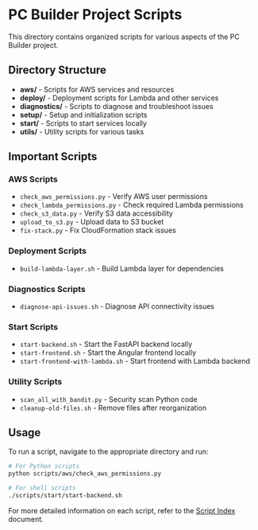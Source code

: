 # PC Builder Project Scripts

This directory contains organized scripts for various aspects of the PC Builder project.

## Directory Structure

- **aws/** - Scripts for AWS services and resources
- **deploy/** - Deployment scripts for Lambda and other services
- **diagnostics/** - Scripts to diagnose and troubleshoot issues
- **setup/** - Setup and initialization scripts
- **start/** - Scripts to start services locally
- **utils/** - Utility scripts for various tasks

## Important Scripts

### AWS Scripts
- `check_aws_permissions.py` - Verify AWS user permissions
- `check_lambda_permissions.py` - Check required Lambda permissions
- `check_s3_data.py` - Verify S3 data accessibility
- `upload_to_s3.py` - Upload data to S3 bucket
- `fix-stack.py` - Fix CloudFormation stack issues

### Deployment Scripts
- `build-lambda-layer.sh` - Build Lambda layer for dependencies

### Diagnostics Scripts
- `diagnose-api-issues.sh` - Diagnose API connectivity issues

### Start Scripts
- `start-backend.sh` - Start the FastAPI backend locally
- `start-frontend.sh` - Start the Angular frontend locally
- `start-frontend-with-lambda.sh` - Start frontend with Lambda backend

### Utility Scripts
- `scan_all_with_bandit.py` - Security scan Python code
- `cleanup-old-files.sh` - Remove files after reorganization

## Usage

To run a script, navigate to the appropriate directory and run:

```bash
# For Python scripts
python scripts/aws/check_aws_permissions.py

# For shell scripts
./scripts/start/start-backend.sh
```

For more detailed information on each script, refer to the [Script Index](../docs/SCRIPT_INDEX.md) document.
